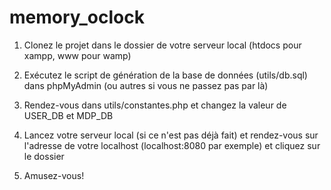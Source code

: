 # memory_oclock

1. Clonez le projet dans le dossier de votre serveur local (htdocs pour xampp, www pour wamp)

2. Exécutez le script de génération de la base de données (utils/db.sql) dans phpMyAdmin (ou autres si vous ne passez pas par là)

3. Rendez-vous dans utils/constantes.php et changez la valeur de USER_DB et MDP_DB

4. Lancez votre serveur local (si ce n'est pas déjà fait) et rendez-vous sur l'adresse de votre localhost (localhost:8080 par exemple) et cliquez sur le dossier

5. Amusez-vous!
